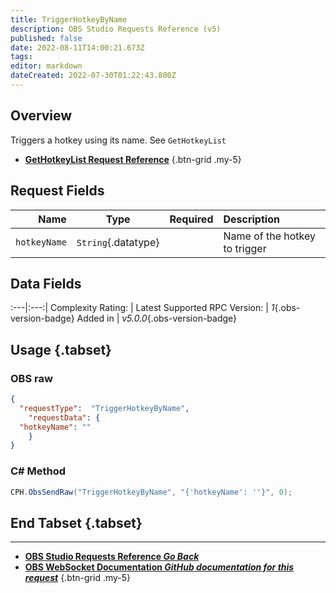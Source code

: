 ```yaml
---
title: TriggerHotkeyByName
description: OBS Studio Requests Reference (v5)
published: false
date: 2022-08-11T14:00:21.673Z
tags: 
editor: markdown
dateCreated: 2022-07-30T01:22:43.800Z
---
```


## Overview
Triggers a hotkey using its name. See `GetHotkeyList`
- [<i class="mdi mdi-keyboard"></i>**GetHotkeyList Request Reference**](/en/Broadcasters/OBS/Requests/General-Requests/GetHotkeyList)
{.btn-grid .my-5}

## Request Fields
Name | Type | Required| Description |
----:|:----:|:-------:|:------------|
`hotkeyName` | `String`{.datatype} | <i class="mdi mdi-check-bold"></i> | Name of the hotkey to trigger	

## Data Fields
:---|:---:|
Complexity Rating: | <span class="stars stars--3"></span>
Latest Supported RPC Version: | *1*{.obs-version-badge}
Added in | *v5.0.0*{.obs-version-badge}

## Usage {.tabset}
### OBS raw
```json
{
  "requestType":  "TriggerHotkeyByName",
	"requestData": {	
  "hotkeyName": ""
	}
}
```

### C# Method
```csharp
CPH.ObsSendRaw("TriggerHotkeyByName", "{'hotkeyName': ''}", 0);
```
## End Tabset {.tabset}

---

- [<i class="mdi mdi-chevron-left"></i>**OBS Studio Requests Reference *Go Back***](/en/Broadcasters/OBS/Requests)
- [<i class="mdi mdi-github"></i>**OBS WebSocket Documentation *GitHub documentation for this request***](https://github.com/obsproject/obs-websocket/blob/master/docs/generated/protocol.md#triggerhotkeybyname)
{.btn-grid .my-5}